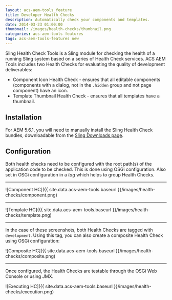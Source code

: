 ```yaml
---
layout: acs-aem-tools_feature
title: Developer Health Checks
description: Automatically check your components and templates.
date: 2014-03-23 01:00:00
thumbnail: /images/health-checks/thumbnail.png
categories: acs-aem-tools features
tags: acs-aem-tools-features new
---
```


Sling Health Check Tools is a Sling module for checking the health of a running Sling system based on a series of Health Check services. ACS AEM Tools includes two Health Checks for evaluating the quality of development deliverables:

* Component Icon Health Check - ensures that all editable components (components with a dialog, not in the `.hidden` group and not page component) have an icon.
* Template Thumbnail Health Check - ensures that all templates have a thumbnail.

## Installation

For AEM 5.6.1, you will need to manually install the Sling Health Check bundles, downloadable from the [Sling Downloads page](http://sling.apache.org/downloads.cgi).

## Configuration

Both health checks need to be configured with the root path(s) of the application code to be checked. This is done using OSGi configuration. Also set in OSGi configuration in a _tag_ which helps to group Health Checks.

***

![Component HC]({{ site.data.acs-aem-tools.baseurl }}/images/health-checks/component.png)

***

![Template HC]({{ site.data.acs-aem-tools.baseurl }}/images/health-checks/template.png)

***

In the case of these screenshots, both Health Checks are tagged with `development`. Using this tag, you can also create a composite Health Check using OSGi configuration:

![Composite HC]({{ site.data.acs-aem-tools.baseurl }}/images/health-checks/composite.png)

***

Once configured, the Health Checks are testable through the OSGi Web Console or using JMX.

![Executing HC]({{ site.data.acs-aem-tools.baseurl }}/images/health-checks/execution.png)
